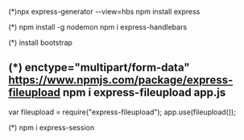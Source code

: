 (\*)npx express-generator --view=hbs
npm install express

(\*)
npm install -g nodemon
npm i express-handlebars

(\*)
install bootstrap

(\*)
enctype="multipart/form-data"
https://www.npmjs.com/package/express-fileupload
npm i express-fileupload
app.js
------
var fileupload = require("express-fileupload");
app.use(fileupload());

(\*)
npm i express-session